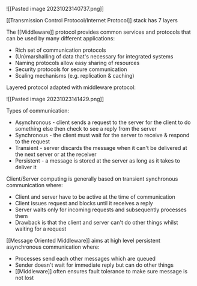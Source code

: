 
![[Pasted image 20231023140737.png]]

[[Transmission Control Protocol/Internet Protocol]] stack has 7 layers

The [[Middleware]] protocol provides common services and protocols that can be used by many different applications:

- Rich set of communication protocols
- (Un)marshalling of data that's necessary for integrated systems
- Naming protocols allow easy sharing of resources
- Security protocols for secure communication
- Scaling mechanisms (e.g. replication & caching)

Layered protocol adapted with middleware protocol:

![[Pasted image 20231023141429.png]]

Types of communication:

- Asynchronous - client sends a request to the server for the client to do something else then check to see a reply from the server
- Synchronous - the client must wait for the server to receive & respond to the request
- Transient - server discards the message when it can't be delivered at the next server or at the receiver
- Persistent - a message is stored at the server as long as it takes to deliver it

Client/Server computing is generally based on transient synchronous communication where:

- Client and server have to be active at the time of communication
- Client issues request and blocks until it receives a reply
- Server waits only for incoming requests and subsequently processes them
- Drawback is that the client and server can't do other things whilst waiting for a request

[[Message Oriented Middleware]] aims at high level persistent asynchronous communication where:

- Processes send each other messages which are queued
- Sender doesn't wait for immediate reply but can do other things
- [[Middleware]] often ensures fault tolerance to make sure message is not lost